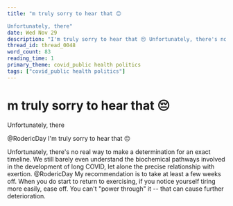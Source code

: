 ```yaml
---
title: "m truly sorry to hear that 😔

Unfortunately, there"
date: Wed Nov 29
description: "I'm truly sorry to hear that 😔 Unfortunately, there's no real way to make a determination for an exact timeline."
thread_id: thread_0048
word_count: 83
reading_time: 1
primary_theme: covid_public health politics
tags: ["covid_public health politics"]
---
```


# m truly sorry to hear that 😔

Unfortunately, there

@RodericDay I'm truly sorry to hear that 😔

Unfortunately, there's no real way to make a determination for an exact timeline. We still barely even understand the biochemical pathways involved in the development of long COVID, let alone the precise relationship with exertion. @RodericDay My recommendation is to take at least a few weeks off. When you do start to return to exercising, if you notice yourself tiring more easily, ease off. You can't "power through" it -- that can cause further deterioration.